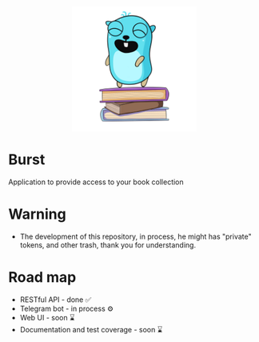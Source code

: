 <p align="center">
  <img width="250" align="center" alt="portfolio_view" src="images/logo.png">
</p>

# Burst
Application to provide access to your book collection

# Warning 
- The development of this repository, in process, he might has "private" tokens, and other trash, thank you for understanding.

# Road map
- RESTful API - done ✅
- Telegram bot - in process ⚙️
- Web UI - soon ⌛
- Documentation and test coverage - soon ⌛
